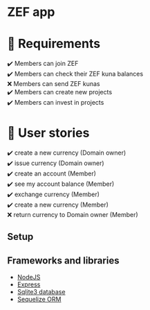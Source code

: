 # ZEF app

# 🤞 Requirements

✔️ Members can join ZEF \
✔️ Members can check their ZEF kuna balances \
❌ Members can send ZEF kunas \
✔️ Members can create new projects \
✔️ Members can invest in projects

# 🧱 User stories

✔️ create a new currency (Domain owner) \
✔️ issue currency (Domain owner) \
✔️ create an account (Member) \
✔️ see my account balance (Member) \
✔️ exchange currency (Member) \
✔️ create a new currency (Member) \
❌ return currency to Domain owner (Member)

## Setup

## Frameworks and libraries

- [NodeJS](https://nodejs.org/en/about/)
- [Express](https://www.npmjs.com/package/express)
- [Sqlite3 database](https://www.npmjs.com/package/sqlite3)
- [Sequelize ORM](https://sequelize.org/docs/v6/)
